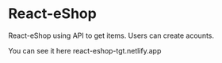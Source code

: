 # React-eShop
React-eShop using API to get items. Users can create acounts.

You can see it here
react-eshop-tgt.netlify.app
